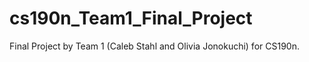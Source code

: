 # cs190n_Team1_Final_Project
Final Project by Team 1 (Caleb Stahl and Olivia Jonokuchi) for CS190n. 

